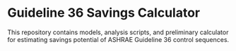 # Guideline 36 Savings Calculator
This repository contains models, analysis scripts, and preliminary calculator for estimating savings potential of ASHRAE Guideline 36 control sequences.
